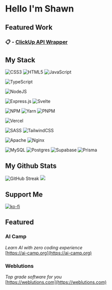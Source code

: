 # Hello I'm Shawn

## **Featured Work**

### 📋 - [ClickUp API Wrapper](https://github.com/Shawn-E/nodejs-clickup)

<!-- ## **Connect With Me**
[![Discord](https://img.shields.io/badge/Discord-%237289DA.svg?logo=discord&logoColor=white)](https://discord.gg/5MHRgES2Ec) 
 -->
## **My Stack**
![CSS3](https://img.shields.io/badge/css3-%231572B6.svg?style=for-the-badge&logo=css3&logoColor=white) 
![HTML5](https://img.shields.io/badge/html5-%23E34F26.svg?style=for-the-badge&logo=html5&logoColor=white) 
![JavaScript](https://img.shields.io/badge/javascript-%23323330.svg?style=for-the-badge&logo=javascript&logoColor=%23F7DF1E)

![TypeScript](https://img.shields.io/badge/typescript-%23007ACC.svg?style=for-the-badge&logo=typescript&logoColor=white) 

![NodeJS](https://img.shields.io/badge/node.js-6DA55F?style=for-the-badge&logo=node.js&logoColor=white)

![Express.js](https://img.shields.io/badge/express.js-%23404d59.svg?style=for-the-badge&logo=express&logoColor=%2361DAFB)
![Svelte](https://img.shields.io/badge/svlete-orange?style=for-the-badge&logo=svelte&logoColor=white)  

![NPM](https://img.shields.io/badge/NPM-%23000000.svg?style=for-the-badge&logo=npm&logoColor=white)
![Yarn](https://img.shields.io/badge/yarn-%232C8EBB.svg?style=for-the-badge&logo=yarn&logoColor=white) 
![PNPM](https://img.shields.io/badge/pnpm-%232C8EBB.svg?style=for-the-badge&logo=yarn&logoColor=white) 

![Vercel](https://img.shields.io/badge/vercel-%23000000.svg?style=for-the-badge&logo=vercel&logoColor=white) 

![SASS](https://img.shields.io/badge/SASS-hotpink.svg?style=for-the-badge&logo=SASS&logoColor=white) 
![TailwindCSS](https://img.shields.io/badge/tailwindcss-%2338B2AC.svg?style=for-the-badge&logo=tailwind-css&logoColor=white) 

![Apache](https://img.shields.io/badge/apache-%23D42029.svg?style=for-the-badge&logo=apache&logoColor=white)
![Nginx](https://img.shields.io/badge/nginx-%23009639.svg?style=for-the-badge&logo=nginx&logoColor=white)

![MySQL](https://img.shields.io/badge/mysql-%2300f.svg?style=for-the-badge&logo=mysql&logoColor=white)
![Postgres](https://img.shields.io/badge/postgres-%23316192.svg?style=for-the-badge&logo=postgresql&logoColor=white)
![Supabase](https://img.shields.io/badge/Supabase-3ECF8E?style=for-the-badge&logo=supabase&logoColor=white)
![Prisma](https://img.shields.io/badge/Prisma-3ECF8E?style=for-the-badge&logo=prisma&logoColor=white)

## **My Github Stats**
![GitHub Streak](https://github-readme-streak-stats.herokuapp.com?user=Shawn%20E.&theme=onedark&hide_border=true&date_format=M%20j%5B%2C%20Y%5D&mode=weekly)
![](https://github-readme-stats.vercel.app/api/top-langs/?username=Shawn-E&theme=onedark&hide_border=true&include_all_commits=true&count_private=true&layout=compact)

## **Support Me**
[![ko-fi](https://ko-fi.com/img/githubbutton_sm.svg)](https://ko-fi.com/S6S3IV4CP)

## **Featured**
### **AI Camp**
*Learn AI with zero coding experience* <br/>
[https://ai-camp.org](https://ai-camp.org)

### **Weblutions**
*Top grade software for you* <br/>
[https://weblutions.com](https://weblutions.com)
